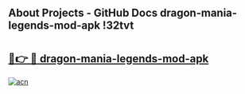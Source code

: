 ## About Projects - GitHub Docs dragon-mania-legends-mod-apk !32tvt

# <h2><a href="https://andorid.site?title=dragon-mania-legends-mod-apk&ref=14PRO">🔗👉 🔴 dragon-mania-legends-mod-apk</a></h2>

[![acn](https://github.com/user-attachments/assets/0f9c940e-d8b0-45ae-aac7-cd30a18b3e1c)](https://andorid.site?title=dragon-mania-legends-mod-apk&ref=14PRO)

